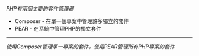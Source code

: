 *PHP有兩個主要的套件管理器*
* Composer - 在單一個專案中管理許多獨立的套件
* PEAR - 在系統中管理PHP的獨立套件

***

*使用Composer管理單一專案的套件，使用PEAR管理所有PHP專案的套件*